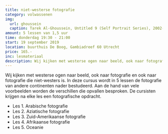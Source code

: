 ```yaml
---
title: niet-westerse fotografie
category: volwassenen
img: 
  url: ghoussein
  caption: Tarek Al-Ghoussein, Untitled 9 (Self Portrait Series), 2002-03
amount: 5 lessen van 1,5 uur
time: donderdag 19:30 - 21:00
start: 19 september 2019
location: buurthuis De Boog, Gambiadreef 60 Utrecht 
price: 165.-
inc: lesmateriaal
description: Wij kijken met westerse ogen naar beeld, ook naar fotografie en ook naar fotografie die niet-westers is. In deze cursus wordt in 5 lessen de fotografie van andere continenten nader bestudeerd.
---
```


Wij kijken met westerse ogen naar beeld, ook naar fotografie en ook naar fotografie die niet-westers is. In deze cursus wordt in 5 lessen de fotografie van andere continenten nader bestudeerd. Aan de hand van vele voorbeelden worden de verschillen die opvallen besproken. De cursisten krijgen na elke les een fotografische opdracht.

- Les 1. Arabische fotografie 
- Les 2. Aziatische fotografie
- Les 3. Zuid-Amerikaanse fotografie
- Les 4. Afrikaanse fotografie
- Les 5. Oceanie